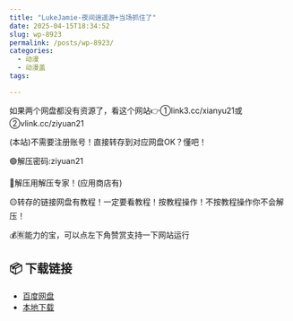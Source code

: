 ```yaml
---
title: "LukeJamie-夜间逍遥游+当场抓住了"
date: 2025-04-15T18:34:52
slug: wp-8923
permalink: /posts/wp-8923/
categories:
  - 动漫
  - 动漫盖
tags:

---
```


如果两个网盘都没有资源了，看这个网站👉①link3.cc/xianyu21或②vlink.cc/ziyuan21

(本站)不需要注册账号！直接转存到对应网盘OK？懂吧！

🟢解压密码:ziyuan21

🔵解压用解压专家！(应用商店有)

🟡转存的链接网盘有教程！一定要看教程！按教程操作！不按教程操作你不会解压！

💰🈶能力的宝，可以点左下角赞赏支持一下网站运行

## 📦 下载链接
- [百度网盘](https://blziyuan21.com/pay-download/8923?key=aea1e27658&down_id=0)
- [本地下载](https://blziyuan21.com/pay-download/8923?key=aea1e27658&down_id=1)

